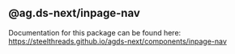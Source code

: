 ## @ag.ds-next/inpage-nav

Documentation for this package can be found here: https://steelthreads.github.io/agds-next/components/inpage-nav
